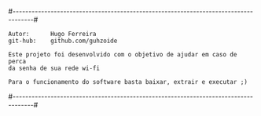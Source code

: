 #------------------------------------------------------------------------------------#

 	Autor:		Hugo Ferreira                                                       
 	git-hub:	github.com/guhzoide                                                     
                                                                               
	Este projeto foi desenvolvido com o objetivo de ajudar em caso de perca
	da senha de sua rede wi-fi  

	Para o funcionamento do software basta baixar, extrair e executar ;)
                                       
                                                                       
#------------------------------------------------------------------------------------#
